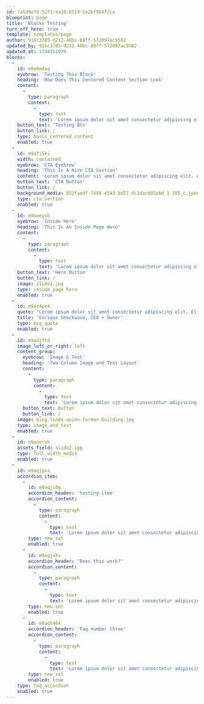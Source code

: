 ```yaml
---
id: 7a5d9ef8-52f1-4a20-8119-5e2bf984f2ca
blueprint: page
title: 'Blocks Testing'
turn_off_hero: true
template: templates/page
author: 916c3785-d212-40bc-89ff-572097ac9582
updated_by: 916c3785-d212-40bc-89ff-572097ac9582
updated_at: 1744251939
blocks:
  -
    id: m9a6mdaq
    eyebrow: 'Testing This Block'
    heading: 'How Does This Centered Content Section Look'
    content:
      -
        type: paragraph
        content:
          -
            type: text
            text: 'Lorem ipsum dolor sit amet consectetur adipiscing elit. Sit amet consectetur adipiscing elit quisque faucibus ex. Adipiscing elit quisque faucibus ex sapien vitae pellentesque.'
    button_text: 'Testing Btn'
    button_link: /
    type: basic_centered_content
    enabled: true
  -
    id: m9a7j5ki
    width: contained
    eyebrow: 'CTA Eyebrow'
    heading: 'This Is A Nice CTA Section'
    content: 'Lorem ipsum dolor sit amet consectetur adipiscing elit. Amet consectetur adipiscing elit quisque faucibus ex sapien. Quisque faucibus ex sapien vitae pellentesque sem placerat. Vitae pellentesque sem placerat in id cursus mi.'
    button_text: 'CTA Button'
    button_link: /
    background_media: 852faedf-7480-4543-bd57-dc1dac085ebd_1_105_c.jpeg
    type: cta_section
    enabled: true
  -
    id: m9aaeysb
    eyebrow: 'Inside Hero'
    heading: 'This Is An Inside Page Hero'
    content:
      -
        type: paragraph
        content:
          -
            type: text
            text: 'Lorem ipsum dolor sit amet consectetur adipiscing elit. Consectetur adipiscing elit quisque faucibus ex sapien vitae. Ex sapien vitae pellentesque sem placerat in id. Placerat in id cursus mi pretium tellus duis. Pretium tellus duis convallis tempus leo eu aenean.'
    button_text: 'Hero Button'
    button_link: /
    image: slide2.jpg
    type: inside_page_hero
    enabled: true
  -
    id: m9ac4pe4
    quote: 'Lorem ipsum dolor sit amet consectetur adipiscing elit. Elit quisque faucibus ex sapien vitae pellentesque sem. Sem placerat in id cursus mi pretium tellus. Tellus duis convallis tempus leo eu aenean sed. Sed diam urna tempor pulvinar vivamus fringilla lacus. Lacus nec metus bibendum egestas iaculis massa nisl. Nisl malesuada lacinia integer nunc posuere ut hendrerit.'
    title: 'Enrique Shockwave, CEO + Owner'
    type: big_quote
    enabled: true
  -
    id: m9adjftd
    image_left_or_right: left
    content_group:
      eyebrow: 'Image & Text'
      heading: 'Two Column Image and Text Layout'
      content:
        -
          type: paragraph
          content:
            -
              type: text
              text: 'Lorem ipsum dolor sit amet consectetur adipiscing elit. Faucibus ex sapien vitae pellentesque sem placerat in. Cursus mi pretium tellus duis convallis tempus leo. Aenean sed diam urna tempor pulvinar vivamus fringilla. Nec metus bibendum egestas iaculis massa nisl malesuada. Integer nunc posuere ut hendrerit semper vel class. Taciti sociosqu ad litora torquent per conubia nostra. Himenaeos orci varius natoque penatibus et magnis dis. Montes nascetur ridiculus mus donec rhoncus eros lobortis.'
      button_text: Button
      button_link: /
    image: blog-linda-quinn-furman-building.jpg
    type: image_and_text
    enabled: true
  -
    id: m9aoervh
    assets_field: slide2.jpg
    type: full_width_media
    enabled: true
  -
    id: m9aqjgva
    accordion_item:
      -
        id: m9aqji0g
        accordion_header: 'testing item'
        accordion_content:
          -
            type: paragraph
            content:
              -
                type: text
                text: 'Lorem ipsum dolor sit amet consectetur adipiscing elit. Amet consectetur adipiscing elit quisque faucibus ex sapien. Quisque faucibus ex sapien vitae pellentesque sem placerat. Vitae pellentesque sem placerat in id cursus mi.'
        type: new_set
        enabled: true
      -
        id: m9aqjxhv
        accordion_header: 'Does this work?'
        accordion_content:
          -
            type: paragraph
            content:
              -
                type: text
                text: 'Lorem ipsum dolor sit amet consectetur adipiscing elit. Amet consectetur adipiscing elit quisque faucibus ex sapien. Quisque faucibus ex sapien vitae pellentesque sem placerat. Vitae pellentesque sem placerat in id cursus mi.'
        type: new_set
        enabled: true
      -
        id: m9aqk464
        accordion_header: 'Faq number three'
        accordion_content:
          -
            type: paragraph
            content:
              -
                type: text
                text: 'Lorem ipsum dolor sit amet consectetur adipiscing elit. Amet consectetur adipiscing elit quisque faucibus ex sapien. Quisque faucibus ex sapien vitae pellentesque sem placerat. Vitae pellentesque sem placerat in id cursus mi.'
        type: new_set
        enabled: true
    type: faq_accordion
    enabled: true
---
```

